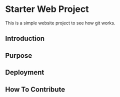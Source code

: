 # Starter Web Project

This is a simple website project to see how git works.

## Introduction

## Purpose

## Deployment

## How To Contribute

